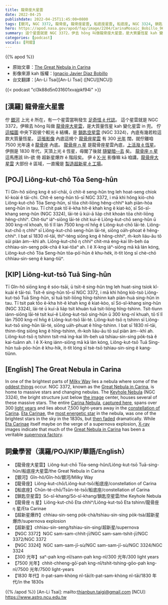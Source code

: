 ```yaml
---
title: 龍骨座大星雲
date: 2022-04-25
publishdate: 2022-04-25T11:45:00+0800
tags: [銀河, NGC 3372, 龍骨座, 龍骨座星雲, 船底座星雲, 船底座, NGC 3324, 鎖匙空星雲, 龍骨座大星雲, 超新星, 超新星爆炸, 龍骨座 η 星]
hero: https://apod.nasa.gov/apod/fap/image/2204/CarinaMosaic_Bobillo_960.jpg
summary: 這个星雲就是 NGC 3372，伊去 hŏng 叫做龍骨座大星雲，是大質量恆星 kah 變化星雲 in 兜。
categories: [podcast]
vocals: [阿錕]
---
```


{{% apod %}}

- 原始文章：[The Great Nebula in Carina](https://apod.nasa.gov/apod/ap220425.html)
- 影像來源 kah 版權：[Ignacio Javier Diaz Bobillo](http://www.pampaskies.com/gallery3/index.php)
- 台文翻譯：[An-Li Tsai][An-Li Tsai] ([NCU][NCU])

{{< podcast "cl3k88d5n031601xvajpkf94i" >}}

## [漢羅] 龍骨座大星雲
佇 [銀河][Milky Way] 上光 ê 所在，有一个星雲當咧發生 [足奇怪 ê 代誌][oddest things]。
這个星雲就是 NGC 3372，伊嘛去 hŏng 叫做 [龍骨座大星雲][Great Nebula in Carina 1]，是大質量恆星 kah 變化星雲 in 兜。
佇 [這幅圖][the image] 中央下跤彼个較光 ê 結構，是 [鎖匙空星雲][Keyhole Nebula] (NGC 3324)，內底有幾若粒這款大質量恆星。
[這張影像][captured here] 內底這規个 [龍骨座星雲][Carina Nebula] 有 300 [光年][light years] 闊，就佇離咱 7500 光年遠 ê [龍骨座][constellation of Carina] 內底。
[龍骨座 η 星][Eta Carinae t] 是龍骨座星雲內底，[上活潑 ê 恆星][most energetic star]。
伊捌是 1830 年代，天頂上光 ê 恆星，毋閣了後就 [隨變暗--去][then faded] 矣。
[龍骨座 η 星][Eta Carinae] 這馬應該 lih-欲 倚 超新星爆炸 ê 階段矣。
伊 ê [X-光][X-ray] 影像嘛 kā 咱講，[龍骨座大星雲][Great Nebula in Carina 2] 大部份 ê 區域，一直攏是 [製造超新星 ê 工場][supernova factory]。

## [POJ] Liông-kut-chō Tōa Seng-hûn
Tī Gîn-hô siōng kng ê só͘-chāi, ū chi̍t-ê seng-hûn tng leh hoat-seng chiok kî-koài ê tāi-chì.
Chit-ê seng-hûn tō-sī NGC 3372, i mā khì hŏng kiò-chò Liông-kut-chō Tōa Seng-hûn, sī tōa chit-liōng hêng-chhiⁿ kah piàn-hòa seng-hûn in tau.
Tī chit pak tô͘ ē-kha hit-ê khah kng ê kiat-kò͘, sī Só-sî-khang seng-hûn (NGC 3324), lāi-té ū kúi-ā lia̍p chit khoán tōa chit-liōng hêng-chhiⁿ.
Chit-tiuⁿ iáⁿ-siōng lāi-té chit kui-ê Liông-kut-chō seng-hûn ū 300 kng-nî khoah, tō tī lî lán 7500 kng-nî hn̄g ê Liông-kut-chō lāi-té.
Liông-kut-chō η chhiⁿ sī Liông-kut-chō seng-hûn lāi-té, siōng oa̍h-phoat ê hêng-chhiⁿ.
I bat sī 1830 nî-tāi, thiⁿ-téng siōng kng ê hêng-chhiⁿ, m̄-koh liáu-āu tō sûi piàn àm--khì ah.
Liông-kut-chō η chhiⁿ chit-má èng-kai lih-beh óa chhiau-sin-seng po̍k-chà ê kai-tōaⁿ ah.
I ê X-kng iáⁿ-siōng mā kā lán kóng, Liông-kut-chō Tōa Seng-hûn tōa-pō͘-hūn ê khu-he̍k, it-ti̍t lóng sī chè-chō chhiau-sin-seng ê kang-tiûⁿ.

## [KIP] Liông-kut-tsō Tuā Sing-hûn
Tī Gîn-hô siōng kng ê sóo-tsāi, ū tsi̍t-ê sing-hûn tng leh huat-sing tsiok kî-kuài ê tāi-tsì.
Tsit-ê sing-hûn tō-sī NGC 3372, i mā khì hŏng kiò-tsò Liông-kut-tsō Tuā Sing-hûn, sī tuā tsit-liōng hîng-tshinn kah piàn-huà sing-hûn in tau.
Tī tsit pak tôo ē-kha hit-ê khah kng ê kiat-kòo, sī Só-sî-khang sing-hûn (NGC 3324), lāi-té ū kuí-ā lia̍p tsit khuán tuā tsit-liōng hîng-tshinn.
Tsit-tiunn iánn-siōng lāi-té tsit kui-ê Liông-kut-tsō sing-hûn ū 300 kng-nî khuah, tō tī lî lán 7500 kng-nî hn̄g ê Liông-kut-tsō lāi-té.
Liông-kut-tsō η tshinn sī Liông-kut-tsō sing-hûn lāi-té, siōng ua̍h-phuat ê hîng-tshinn.
I bat sī 1830 nî-tāi, thinn-tíng siōng kng ê hîng-tshinn, m̄-koh liáu-āu tō suî piàn àm--khì ah.
Liông-kut-tsō η tshinn tsit-má ìng-kai lih-beh uá tshiau-sin-sing po̍k-tsà ê kai-tuānn ah.
I ê X-kng iánn-siōng mā kā lán kóng, Liông-kut-tsō Tuā Sing-hûn tuā-pōo-hūn ê khu-hi̍k, it-ti̍t lóng sī tsè-tsō tshiau-sin-sing ê kang-tiûnn.

## [English] The Great Nebula in Carina
In one of the brightest parts of [Milky Way][Milky Way] lies a nebula where some of the [oddest things][oddest things] occur.
NGC 3372, known as the [Great Nebula in Carina][Great Nebula in Carina 1], is home to massive stars and changing nebulas.
The [Keyhole Nebula][Keyhole Nebula] (NGC 3324), the bright structure just below [the image][the image] center, houses several of these massive stars.
The entire [Carina Nebula][Carina Nebula], [captured here][captured here], spans over 300 [light years][light years] and lies about 7,500 light-years away in the [constellation of Carina][constellation of Carina].
[Eta Carinae][Eta Carinae e], the [most energetic star][most energetic star] in the nebula, was one of the brightest stars in the sky in the 1830s, but [then faded][then faded] dramatically.
While [Eta Carinae][Eta Carinae] itself maybe on the verge of a supernova explosion, [X-ray][X-ray] images indicate that much of the [Great Nebula in Carina][Great Nebula in Carina 2] has been a veritable [supernova factory][supernova factory].

## 詞彙學習（漢羅/POJ/KIP/華語/English）
- 【龍骨座大星雲】Liông-kut-chō Tōa-seng-hûn/Liông-kut-tsō Tuā-sing-hûn/船底座大星雲/the Great Nebula in Carina
- 【銀河】Gîn-hô/Gîn-hô/銀河/Milky Way
- 【龍骨座】Liông-kut-chō/Liông-kut-tsō/船底座/constellation of Carina
- 【船底座】Chûn-té-chō/Tsûn-té-tsō/船底座/constellation of Carina
- 【鎖匙空星雲】Só-sî-khang/Só-sî-khang/鎖匙空星雲/the Keyhole Nebula
- 【龍骨座 η 星】Liông-kut-chō Eta chhiⁿ/Liông-kut-tsō Eta tshinn/龍骨座 η 星/Eta Carinae
- 【超新星爆炸】chhiau-sin-seng po̍k-chà/tshiau-sin-sing po̍k-tsà/超新星爆炸/supernova explosion
- 【超新星】chhiau-sin-seng/tshiau-sin-sing/超新星/supernova
- 【NGC 3372】NGC sam-sam-chhit-jī/NGC sam-sam-tshit-jī/NGC 3372/NGC 3372
- 【NGC 3324】NGC sam-sam-jī-sù/NGC sam-sam-jī-sù/NGC 3324/NGC 3324
- 【300 光年】saⁿ-pah kng-nî/sann-pah kng-nî/300 光年/300 light years
- 【7500 光年】chhit-chheng-gō͘-pah kng-nî/tshit-tshing-gōo-pah kng-nî/7500 光年/7500 light-years
- 【1830 年代】it-pat-sam-khòng nî-tāi/it-pat-sam-khòng nî-tāi/1830 年代/in the 1830s


{{% /apod %}}
[An-Li Tsai]: mailto:thianbun.taigi@gmail.com
[NCU]: https://www.astro.ncu.edu.tw

[copyright]: https://apod.nasa.gov/apod/fap/lib/about_apod.html#srapply

[Milky Way]:https://solarsystem.nasa.gov/resources/285/the-milky-way-galaxy/
[oddest things]:https://www.intermountainpet.com/hs-fs/hubfs/Blog_Images/Dogs-tilting-their-heads.jpg?width=900&name=Dogs-tilting-their-heads.jpg
[Great Nebula in Carina 1]:https://en.wikipedia.org/wiki/Carina_Nebula
[Keyhole Nebula]:https://en.wikipedia.org/wiki/Carina_Nebula#Keyhole_Nebula
[the image]:http://www.gigapan.com/embeds/8juIWcQD5Dw/
[Carina Nebula]:https://apod.nasa.gov/apod/ap160516.html
[captured here]:http://www.pampaskies.com/gallery3/Deep-Space-Objects/CarinaMosaic_HOO_small
[light years]:https://chandra.harvard.edu/photo/cosmic_distance.html
[constellation of Carina]:https://en.wikipedia.org/wiki/Carina_(constellation)
[Eta Carinae e]:https://apod.nasa.gov/apod/ap220209.html
[Eta Carinae t]:https://apod.tw/daily/20220209/
[most energetic star]:https://www.youtube.com/watch?v=YHGMJNqqXnQ
[then faded]:https://arstechnica.com/science/2012/02/an-explosion-may-have-driven-the-great-eruption-of-eta-carinae/
[Eta Carinae]:http://www.nasa.gov/content/goddard/nasa-observatories-take-an-unprecedented-look-into-superstar-eta-carinae
[X-ray]:https://science.nasa.gov/ems/11_xrays
[Great Nebula in Carina 2]:https://apod.nasa.gov/apod/ap190507.html
[supernova factory]:https://chandra.harvard.edu/photo/2011/carina/
